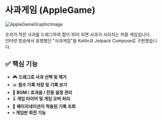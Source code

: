 # 사과게임 (AppleGame)

![AppleGameGraphicImage](https://github.com/user-attachments/assets/34a9c8b3-ea58-48f9-98ac-d132b7095aed)

숫자가 적힌 사과를 드래그하여 합이 10이 되면 사과가 사라지는 퍼즐 게임입니다.  
인터넷 방송에서 유행했던 "사과게임"을 Kotlin과 Jetpack Compose로 구현했습니다.

## ✅ 핵심 기능
- 🎮 **드래그로 사과 선택 및 제거**
- 📊 **점수 기록 저장 및 기록 보기**
- 🎵 **BGM / 효과음 / 진동 설정 관리**
- ⏳ **게임 타이머 및 게임 오버 처리**
- 📖 **페이지네이션이 적용된 기록 조회**
- 🌀 **게임판 회전 기능**
